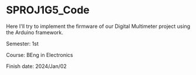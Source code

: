 # SPROJ1G5_Code
Here I'll try to implement the firmware of our Digital Multimeter project using the Arduino framework.

Semester: 1st

Course: BEng in Electronics

Finish date: 2024/Jan/02
